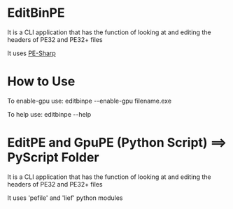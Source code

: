 # EditBinPE
It is a CLI application that has the function of looking at and editing the headers of PE32 and PE32+ files

It uses [PE-Sharp](https://github.com/GabrielFrigo4/PE-Sharp)

# How to Use
To enable-gpu use: editbinpe --enable-gpu filename.exe

To help use: editbinpe --help

# EditPE and GpuPE (Python Script) ==> PyScript Folder
It is a CLI application that has the function of looking at and editing the headers of PE32 and PE32+ files

It uses 'pefile' and 'lief' python modules